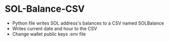 # SOL-Balance-CSV
- Python file writes SOL address's balances to a CSV named SOLBalance
- Writes current date and hour to the CSV
- Change wallet public keys .env file
